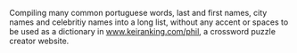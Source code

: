 Compiling many common portuguese words, last and first names, city names and celebritiy names into a long list, without any accent or spaces to be used as a dictionary in www.keiranking.com/phil, a crossword puzzle creator website.
